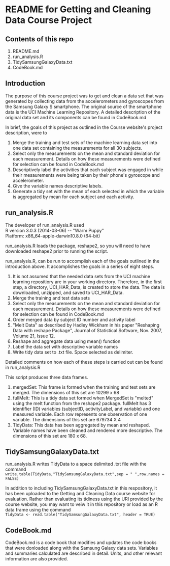 README for Getting and Cleaning Data Course Project
===================================================

Contents of this repo
---------------------
1. README.md
2. run_analysis.R
3. TidySamsungGalaxyData.txt
4. CodeBook.md

Introduction
------------
The purpose of this course project was to get and clean a data set that was
generated by collecting data from the accelerometers and gyroscopes from the 
Samsung Galaxy S smartphone. The original source of the smartphone data is the 
UCI Machine Learning Repository. A detailed description of the original data set
and its components can be found in CodeBook.md

In brief, the goals of this project as outlined in the Course website's project
description, were to

1. Merge the training and test sets of the machine learning data set into one
data set containing the measurements for all 30 subjects. 
2. Select only the measurements on the mean and standard deviation for each 
measurement. Details on how these measurements were defined for selection can be
found in CodeBook.md
3. Descriptively label the activities that each subject was engaged in while
their mesaurements were being taken by their phone's gyroscope and
accelerometer.
4. Give the variable names descriptive labels.
5. Generate a tidy set with the mean of each selected in which the variable is
aggregated by mean for each subject and each activity.

run_analysis.R
--------------
The developer of run_analysis.R used  
R version 3.0.3 (2014-03-06) -- "Warm Puppy"   
Platform: x86_64-apple-darwin10.8.0 (64-bit)

run_analysis.R loads the package, reshape2, so you will need to have downloaded 
reshape2 prior to running the script. 

run_analysis.R, can be run to accomplish each of the goals outlined in the
introduction above. It accomplishes the goals in a series of eight steps. 

1. It is not assumed that the needed data sets from the UCI machine learning
repositiory are in your working directory. Therefore, in the first step, 
a directory, UCI_HAR_Data, is created to store the data. The data is downloaded,
unzipped, and saved to UCI_HAR_Data.
2. Merge the training and test data sets
3. Select only the measurements on the mean and standard deviation for each
measurement. Details on how these measurements were defined for selection
can be found in CodeBook.md
4. Order merged data by subject ID number and activity label
5. "Melt Data" as described by Hadley Wickham in his paper "Reshaping Data with
reshape Package", Journal of Statistical Software, Nov. 2007, Volume 21, 
Issue 12. 
6. Reshape and aggregate data using mean() function
7. Label the data set with descriptive variable names
8. Write tidy data set to .txt file. Space selected as delimiter.

Detailed comments on how each of these steps is carried out can be found in
run_analysis.R

This script produces three data frames.

1. mergedSet: This frame is formed when the training and test sets are merged.
The dimensions of this set are 10299 x 68 
2. fullMelt: This is a tidy data set formed when MergedSet is "melted" using the
melt function from the reshape2 package. fullMelt has 3 identifier (ID) 
variables (subjectID, activityLabel, and variable) and one measured variable.
Each row represents one observation of one variable. The dimensions of this set
are 679734 X 4
3. TidyData: This data has been aggregated by mean and reshaped. Variable names
have been cleaned and rendered more descriptive. The dimensions of this set are
180 x 68.

TidySamsungGalaxyData.txt
-------------------------
run_analysis.R writes TidyData to a space delimited .txt file with the command   
`write.table(TidyData,"TidySamsungGalaxyData.txt",sep = " ",row.names = FALSE)`  

In addition to including TidySamsungGalaxyData.txt in this respository, it has
been uploaded to the Getting and Cleaning Data course website for evaluation.
Rather than evaluating its tidiness using the URI provided by the course 
website, you may want to veiw it in this repository or load as an R data frame 
using the command    
`TidyData <- read.table("TidySamsungGalaxyData.txt", header = TRUE)`

CodeBook.md
-----------
CodeBook.md is a code book that modifies and updates the code books that were 
donloaded along with the Samsung Galaxy data sets. Variables and summaries
calculated are described in detail. Units, and other relevant information are
also provided.